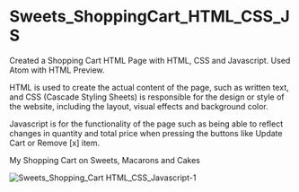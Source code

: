 # Sweets_ShoppingCart_HTML_CSS_JS
Created a Shopping Cart HTML Page with HTML, CSS and Javascript. Used Atom with HTML Preview. 

HTML is used to create the actual content of the page, such as written text, and CSS (Cascade Styling Sheets) is responsible for the design or style of the website, including the layout, visual effects and background color.

Javascript is for the functionality of the page such as being able to reflect changes in quantity and total price when pressing the buttons like Update Cart or Remove [x] item. 


My Shopping Cart on Sweets, Macarons and Cakes

![Sweets_Shopping_Cart HTML_CSS_Javascript-1](https://user-images.githubusercontent.com/65886071/83040462-da27a000-a071-11ea-980f-16cf8e0c432a.jpg)
